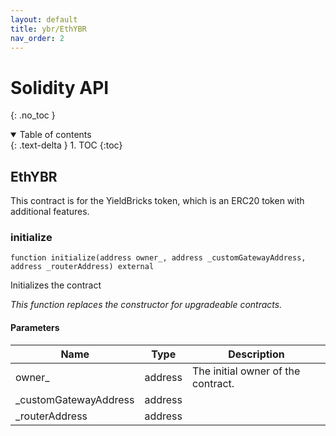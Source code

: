```yaml
---
layout: default
title: ybr/EthYBR
nav_order: 2
---
```


# Solidity API
{: .no_toc }

<details open markdown="block">
  <summary>
    Table of contents
  </summary>
  {: .text-delta }
1. TOC
{:toc}
</details>

## EthYBR

This contract is for the YieldBricks token, which is an ERC20 token with additional features.

### initialize

```solidity
function initialize(address owner_, address _customGatewayAddress, address _routerAddress) external
```

Initializes the contract

_This function replaces the constructor for upgradeable contracts._

#### Parameters

| Name | Type | Description |
| ---- | ---- | ----------- |
| owner_ | address | The initial owner of the contract. |
| _customGatewayAddress | address |  |
| _routerAddress | address |  |


